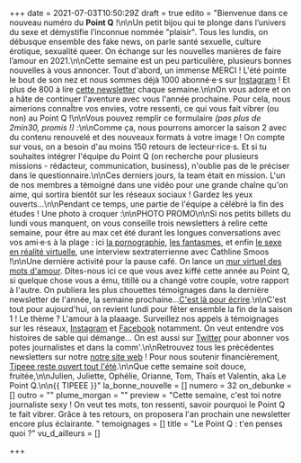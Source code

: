+++
date = 2021-07-03T10:50:29Z
draft = true
edito = "Bienvenue dans ce nouveau numéro du **Point Q** !\n\nUn petit bijou qui te plonge dans l’univers du sexe et démystifie l’inconnue nommée \"plaisir\". Tous les lundis, on débusque ensemble des fake news, on parle santé sexuelle, culture érotique, sexualité queer. On échange sur les nouvelles manières de faire l’amour en 2021.\n\nCette semaine est un peu particulière, plusieurs bonnes nouvelles à vous annoncer. Tout d'abord, un immense MERCI ! L'été pointe le bout de son nez et nous sommes déjà 1000 abonné·e·s sur [Instagram](https://www.instagram.com/lepoint.q/) ! Et plus de 800 à lire [cette newsletter](https://lepointq.com/newsletters/) chaque semaine.\n\nOn vous adore et on a hâte de continuer l'aventure avec vous l'année prochaine. Pour cela, nous aimerions connaÎtre vos envies, votre ressenti, ce qui vous fait vibrer (ou non) au Point Q !\n\nVous pouvez remplir ce formulaire _(pas plus de 2min30, promis !) :_\n\nComme ça, nous pourrons amorcer la saison 2 avec du contenu renouvelé et des nouveaux formats à votre image ! On compte sur vous, on a besoin d'au moins 150 retours de lecteur·rice·s. Et si tu souhaites intégrer l'équipe du Point Q (on recherche pour plusieurs missions - rédacteur, communication, business), n'oublie pas de le préciser dans le questionnaire.\n\nCes derniers jours, la team était en mission. L'un de nos membres a témoigné dans une vidéo pour une grande chaîne qu'on aime, qui sortira bientôt sur les réseaux sociaux ! Gardez les yeux ouverts...\n\nPendant ce temps, une partie de l'équipe a célébré la fin des études ! Une photo à croquer :\n\nPHOTO PROMO\n\nSi nos petits billets du lundi vous manquent, on vous conseille trois newsletters à relire cette semaine, pour être au max cet été durant les longues conversations avec vos ami·e·s à la plage : ici [la pornographie](https://lepointq.com/newsletters/just-porn-it/), [les fantasmes](https://lepointq.com/newsletters/au-bout-de-nos-reves/), et enfin [le sexe en réalité virtuelle](https://lepointq.com/articles/21-02/rencontre-avec-cathline-smoos-the-vrsexologist/), une interview sextraterrienne avec Cathline Smoos !\n\nUne dernière activité pour la pause café. On lance un [mur virtuel des mots d'amour](https://docs.google.com/forms/d/15W5ECvZDdqAuKc49D5pjWZtFbkeJlX7X9g-UVU1i7fg/edit). Dites-nous ici ce que vous avez kiffé cette année au Point Q, si quelque chose vous a ému, titillé ou a changé votre couple, votre rapport à l'autre. On publiera les plus chouettes témoignages dans la dernière newsletter de l'année, la semaine prochaine...[C'est là pour écrire](https://docs.google.com/forms/d/15W5ECvZDdqAuKc49D5pjWZtFbkeJlX7X9g-UVU1i7fg/edit).\n\nC'est tout pour aujourd'hui, on revient lundi pour fêter ensemble la fin de la saison 1 ! Le thème ? L'amour à la plaaage. Surveillez nos appels à témoignages sur les réseaux, [Instagram](https://www.instagram.com/lepoint.q/) et [Facebook](https://www.facebook.com/lepointq.news) notamment. On veut entendre vos histoires de sable qui démange... On est aussi sur [Twitter](https://twitter.com/LePointQ) pour abonner vos potes journalistes et dans la comm'.\n\nRetrouvez tous les précédentes newsletters sur notre [notre site web](https://lepointq.com) ! Pour nous soutenir financièrement, [Tipeee reste ouvert tout l'été](https://fr.tipeee.com/le-point-q).\n\nQue cette semaine soit douce, fruitée,\n\nJulien, Juliette, Ophélie, Orianne, Tom, Thaïs et Valentin, aka Le Point Q.\n\n{{ TIPEEE }}"
la_bonne_nouvelle = []
numero = 32
on_debunke = []
outro = ""
plume_morgan = ""
preview = "Cette semaine, c'est toi notre journaliste sexy ! On veut tes mots, ton ressenti, savoir pourquoi le Point Q te fait vibrer. Grâce à tes retours, on proposera l'an prochain une newsletter encore plus éclairante. "
temoignages = []
title = "Le Point Q : t'en penses quoi ?"
vu_d_ailleurs = []

+++
